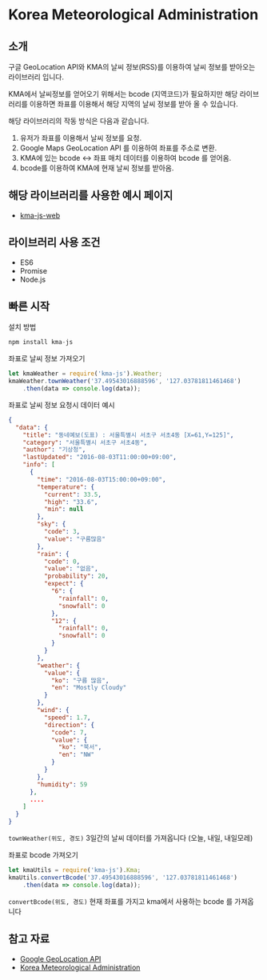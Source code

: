**Korea Meteorological Administration**
===================================

소개
------------
구글 GeoLocation API와 KMA의 날씨 정보(RSS)를 이용하여 날씨 정보를 받아오는 라이브러리 입니다.

KMA에서 날씨정보를 얻어오기 위해서는 bcode (지역코드)가 필요하지만
해당 라이브러리를 이용하면 좌표를 이용해서 해당 지역의 날씨 정보를 받아 올 수 있습니다.

해당 라이브러리의 작동 방식은 다음과 같습니다.

1. 유저가 좌표를 이용해서 날씨 정보를 요청.
2. Google Maps GeoLocation API 를 이용하여 좌표를 주소로 변환.
3. KMA에 있는 bcode <-> 좌표 매치 데이터를 이용하여 bcode 를 얻어옴.
4. bcode를 이용하여 KMA에 현재 날씨 정보를 받아옴.


해당 라이브러리를 사용한 예시 페이지
--------------------
* [kma-js-web](https://gwonhyeok.github.io/kma-js-web/)

라이브러리 사용 조건
-----------
* ES6
* Promise
* Node.js

빠른 시작
-----

설치 방법
```javascript
npm install kma-js
```

좌표로 날씨 정보 가져오기
```javascript
let kmaWeather = require('kma-js').Weather;
kmaWeather.townWeather('37.49543016888596', '127.03781811461468')
    .then(data => console.log(data));
```

좌표로 날씨 정보 요청시 데이터 예시 
```json
{
  "data": {
    "title": "동네예보(도표) : 서울특별시 서초구 서초4동 [X=61,Y=125]",
    "category": "서울특별시 서초구 서초4동",
    "author": "기상청",
    "lastUpdated": "2016-08-03T11:00:00+09:00",
    "info": [
      {
        "time": "2016-08-03T15:00:00+09:00",
        "temperature": {
          "current": 33.5,
          "high": "33.6",
          "min": null
        },
        "sky": {
          "code": 3,
          "value": "구름많음"
        },
        "rain": {
          "code": 0,
          "value": "없음",
          "probability": 20,
          "expect": {
            "6": {
              "rainfall": 0,
              "snowfall": 0
            },
            "12": {
              "rainfall": 0,
              "snowfall": 0
            }
          }
        },
        "weather": {
          "value": {
            "ko": "구름 많음",
            "en": "Mostly Cloudy"
          }
        },
        "wind": {
          "speed": 1.7,
          "direction": {
            "code": 7,
            "value": {
              "ko": "북서",
              "en": "NW"
            }
          }
        },
        "humidity": 59
      },
      ....
    ]
  }  
}
```

`townWeather(위도, 경도)` 3일간의 날씨 데이터를 가져옵니다 (오늘, 내일, 내일모레)
 
 좌표로 bcode 가져오기
```javascript
let kmaUtils = require('kma-js').Kma;
kmaUtils.convertBcode('37.49543016888596', '127.03781811461468')
    .then(data => console.log(data));
```

`convertBcode(위도, 경도)` 현재 좌표를 가지고 kma에서 사용하는 bcode 를 가져옵니다

참고 자료
-----
* [Google GeoLocation API](https://developers.google.com/maps/documentation/geolocation/intro)
* [Korea Meteorological Administration](http://www.kma.go.kr)